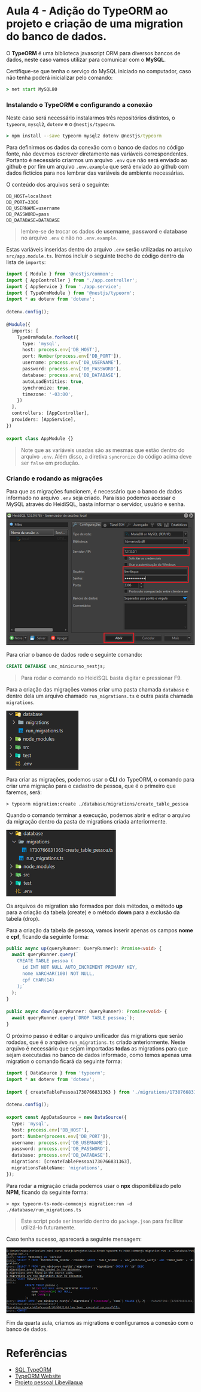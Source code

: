 # Aula 4 - Adição do TypeORM ao projeto e criação de uma migration do banco de dados.

O **TypeORM** é uma biblioteca javascript ORM para diversos bancos de dados, neste caso vamos utilizar para comunicar com o **MySQL**.

Certifique-se que tenha o serviço do MySQL iniciado no computador, caso não tenha poderá inicializar pelo comando:

```cmd
> net start MySQL80
```

### Instalando o TypeORM e configurando a conexão

Neste caso será necessário instalarmos três repositórios distintos, o `typeorm`, `mysql2`, `dotenv` e o `@nestjs/typeorm`.

```cmd
> npm install --save typeorm mysql2 dotenv @nestjs/typeorm
```

Para definirmos os dados da conexão com o banco de dados no código fonte, não devemos escrever diretamente nas variáveis correspondentes. Portanto é necessário criarmos um arquivo `.env` que não será enviado ao github e por fim um arquivo `.env.example` que será enviado ao github com dados fictícios para nos lembrar das variáveis de ambiente necessárias.

O conteúdo dos arquivos será o seguinte:

```
DB_HOST=localhost
DB_PORT=3306
DB_USERNAME=username
DB_PASSWORD=pass
DB_DATABASE=DATABASE
```
> lembre-se de trocar os dados de **username**, **password** e **database** no arquivo `.env` e não no `.env.example`.

Estas variáveis inseridas dentro do arquivo `.env` serão utilizadas no arquivo `src/app.module.ts`. Iremos incluir o seguinte trecho de código dentro da lista de `imports`:

```typescript
import { Module } from '@nestjs/common';
import { AppController } from './app.controller';
import { AppService } from './app.service';
import { TypeOrmModule } from '@nestjs/typeorm';
import * as dotenv from 'dotenv';

dotenv.config();

@Module({
  imports: [
    TypeOrmModule.forRoot({
      type: 'mysql',
      host: process.env['DB_HOST'],
      port: Number(process.env['DB_PORT']),
      username: process.env['DB_USERNAME'],
      password: process.env['DB_PASSWORD'],
      database: process.env['DB_DATABASE'],
      autoLoadEntities: true,
      synchronize: true,
      timezone: '-03:00',
    })
  ],
  controllers: [AppController],
  providers: [AppService],
})

export class AppModule {}
```

> Note que as variáveis usadas são as mesmas que estão dentro do arquivo `.env`. Além disso, a diretiva `syncronize` do código acima deve ser `false` em produção.

### Criando e rodando as migrações

Para que as migrações funcionem, é necessário que o banco de dados informado no arquivo `.env` seja criado. Para isso podemos acessar o MySQL através do HeidiSQL, basta informar o servidor, usuário e senha.

![Imagem do login do heidi](../images/aula-4/1_heidisql_login.png)

Para criar o banco de dados rode o seguinte comando:

```SQL
CREATE DATABASE unc_minicurso_nestjs;
```
> Para rodar o comando no HeidiSQL basta digitar e pressionar F9.

Para a criação das migrações vamos criar uma pasta chamada `database` e dentro dela um arquivo chamado `run_migrations.ts` e outra pasta chamada `migrations`.

![Pastas criadas](../images/aula-4/2_pastas_criadas.png)

Para criar as migrações, podemos usar o **CLI** do TypeORM, o comando para criar uma migração para o cadastro de pessoa, que é o primeiro que faremos, será:

```CMD
> typeorm migration:create ./database/migrations/create_table_pessoa
```

Quando o comando terminar a execução, podemos abrir e editar o arquivo da migração dentro da pasta de migrations criada anteriormente.

![Arquivo criado](../images/aula-4/3_arquivo_criado.PNG)

Os arquivos de migration são formados por dois métodos, o método **up** para a criação da tabela (create) e o método **down** para a exclusão da tabela (drop).

Para a criação da tabela de pessoa, vamos inserir apenas os campos **nome** e **cpf**, ficando da seguinte forma:

```typescript
public async up(queryRunner: QueryRunner): Promise<void> {
  await queryRunner.query(`
    CREATE TABLE pessoa (
      id INT NOT NULL AUTO_INCREMENT PRIMARY KEY,
      nome VARCHAR(100) NOT NULL,
      cpf CHAR(14)
    );`
  );
}

public async down(queryRunner: QueryRunner): Promise<void> {
  await queryRunner.query(`DROP TABLE pessoa;`);
}
```

O próximo passo é editar o arquivo unificador das migrations que serão rodadas, que é o arquivo `run_migrations.ts` criado anteriormente. Neste arquivo é necessário que sejam importadas **todas** as migrations para que sejam executadas no banco de dados informado, como temos apenas uma migration o comando ficará da seguinte forma:

```typescript
import { DataSource } from 'typeorm';
import * as dotenv from 'dotenv';

import { createTablePessoa1730766831363 } from './migrations/1730766831363-create_table_pessoa';

dotenv.config();

export const AppDataSource = new DataSource({
  type: 'mysql',
  host: process.env['DB_HOST'],
  port: Number(process.env['DB_PORT']),
  username: process.env['DB_USERNAME'],
  password: process.env['DB_PASSWORD'],
  database: process.env['DB_DATABASE'],
  migrations: [createTablePessoa1730766831363],
  migrationsTableName: 'migrations',
});
```

Para rodar a migração criada podemos usar o **npx** disponibilizado pelo **NPM**, ficando da seguinte forma:

```CMD
> npx typeorm-ts-node-commonjs migration:run -d ./database/run_migrations.ts
```
> Este script pode ser inserido dentro do `package.json` para facilitar utilizá-lo futuramente.

Caso tenha sucesso, aparecerá a seguinte mensagem:

![Retorno da migration](../images/aula-4/4_retorno_migration.PNG)

Fim da quarta aula, criamos as migrations e configuramos a conexão com o banco de dados.

# Referências

- [SQL TypeORM](https://docs.nestjs.com/recipes/sql-typeorm)
- [TypeORM Website](https://typeorm.io/)
- [Projeto pessoal Libevilaqua](https://github.com/BevilaquaBruno/libevilaqua-backend-nest)
